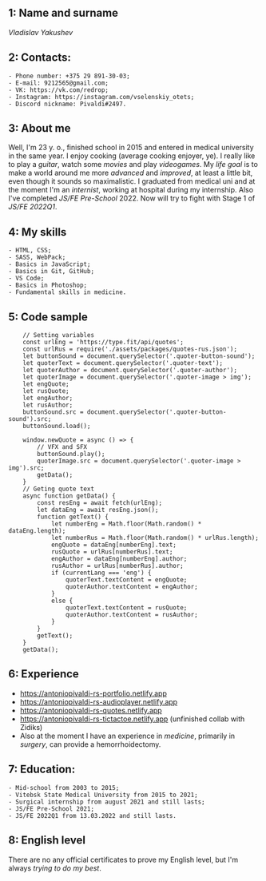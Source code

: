 ## 1: Name and surname
*Vladislav Yakushev*
## 2: Contacts:
    - Phone number: +375 29 891-30-03;
    - E-mail: 9212565@gmail.com;
    - VK: https://vk.com/redrop;
    - Instagram: https://instagram.com/vselenskiy_otets;
    - Discord nickname: Pivaldi#2497.

## 3: About me
Well, I'm 23 y. o., finished school in 2015 and entered in medical university in the same year. I enjoy cooking (average cooking enjoyer, ye). I really like to play a *guitar*, watch some *movies* and play *videogames*. My *life goal* is to make a world around me more *advanced* and *improved*, at least a little bit, even though it sounds so maximalistic. I graduated from medical uni and at the moment I'm an *internist*, working at hospital during my internship. Also I've completed *JS/FE Pre-School* 2022. Now will try to fight with Stage 1 of *JS/FE 2022Q1*.

## 4: My skills
    - HTML, CSS;
    - SASS, WebPack;
    - Basics in JavaScript;
    - Basics in Git, GitHub;
    - VS Code;
    - Basics in Photoshop;
    - Fundamental skills in medicine.

## 5: Code sample
        // Setting variables
        const urlEng = 'https://type.fit/api/quotes';
        const urlRus = require('./assets/packages/quotes-rus.json');
        let buttonSound = document.querySelector('.quoter-button-sound');
        let quoterText = document.querySelector('.quoter-text');
        let quoterAuthor = document.querySelector('.quoter-author');
        let quoterImage = document.querySelector('.quoter-image > img');
        let engQuote;
        let rusQuote;
        let engAuthor;
        let rusAuthor;
        buttonSound.src = document.querySelector('.quoter-button-sound').src;
        buttonSound.load();

        window.newQuote = async () => {
            // VFX and SFX
            buttonSound.play();
            quoterImage.src = document.querySelector('.quoter-image > img').src;
            getData();
        }
        // Geting quote text
        async function getData() {
            const resEng = await fetch(urlEng);
            let dataEng = await resEng.json();
            function getText() {
                let numberEng = Math.floor(Math.random() * dataEng.length);
                let numberRus = Math.floor(Math.random() * urlRus.length);
                engQuote = dataEng[numberEng].text;
                rusQuote = urlRus[numberRus].text;
                engAuthor = dataEng[numberEng].author;
                rusAuthor = urlRus[numberRus].author;
                if (currentLang === 'eng') {
                    quoterText.textContent = engQuote;
                    quoterAuthor.textContent = engAuthor;
                }
                else {
                    quoterText.textContent = rusQuote;
                    quoterAuthor.textContent = rusAuthor;
                }
            }
            getText();
        }
        getData();
## 6: Experience
- https://antoniopivaldi-rs-portfolio.netlify.app
- https://antoniopivaldi-rs-audioplayer.netlify.app
- https://antoniopivaldi-rs-quotes.netlify.app
- https://antoniopivaldi-rs-tictactoe.netlify.app (unfinished collab with Zidiks)
- Also at the moment I have an experience in *medicine*, primarily in *surgery*, can provide a hemorrhoidectomy.
## 7: Education:
    - Mid-school from 2003 to 2015;
    - Vitebsk State Medical University from 2015 to 2021;
    - Surgical internship from august 2021 and still lasts;
    - JS/FE Pre-School 2021;
    - JS/FE 2022Q1 from 13.03.2022 and still lasts.

## 8: English level
There are no any official certificates to prove my English level, but I'm always *trying to do my best*.
